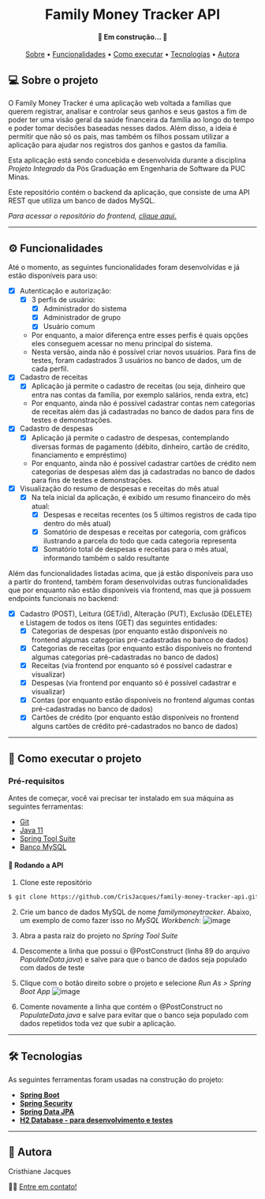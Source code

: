 <h1 align="center">Family Money Tracker API </h1>

<h4 align="center"> 
	🚧  Em construção... 🚧
</h4>

<p align="center">
 <a href="#-sobre-o-projeto">Sobre</a> •
 <a href="#-funcionalidades">Funcionalidades</a> •
 <a href="#-como-executar-o-projeto">Como executar</a> • 
 <a href="#-tecnologias">Tecnologias</a> • 
 <a href="#-autora">Autora</a>
</p>


## 💻 Sobre o projeto

O Family Money Tracker é uma aplicação web voltada a familias que querem registrar, analisar e controlar seus ganhos e seus gastos a fim de poder ter uma visão geral da saúde financeira da família ao longo do tempo e poder tomar decisões baseadas nesses dados. Além disso, a ideia é permitir que não só os pais, mas também os filhos possam utilizar a aplicação para ajudar nos registros dos ganhos e gastos da família.

Esta aplicação está sendo concebida e desenvolvida durante a disciplina *Projeto Integrado* da Pós Graduação em Engenharia de Software da PUC Minas.

Este repositório contém o backend da aplicação, que consiste de uma API REST que utiliza um banco de dados MySQL. 

*Para acessar o repositório do frontend, [clique aqui.](https://github.com/CrisJacques/family-money-tracker)*

---

## ⚙️ Funcionalidades

Até o momento, as seguintes funcionalidades foram desenvolvidas e já estão disponíveis para uso:
- [x] Autenticação e autorização:
  - [x] 3 perfis de usuário:
    - [x] Administrador do sistema
    - [x] Administrador de grupo
    - [x] Usuário comum
  - Por enquanto, a maior diferença entre esses perfis é quais opções eles conseguem acessar no menu principal do sistema.
  - Nesta versão, ainda não é possível criar novos usuários. Para fins de testes, foram cadastrados 3 usuários no banco de dados, um de cada perfil.
- [x] Cadastro de receitas
  - [x] Aplicação já permite o cadastro de receitas (ou seja, dinheiro que entra nas contas da família, por exemplo salários, renda extra, etc)
  - Por enquanto, ainda não é possível cadastrar contas nem categorias de receitas além das já cadastradas no banco de dados para fins de testes e demonstrações.
- [x] Cadastro de despesas
  - [x] Aplicação já permite o cadastro de despesas, contemplando diversas formas de pagamento (débito, dinheiro, cartão de crédito, financiamento e empréstimo)
  - Por enquanto, ainda não é possível cadastrar cartões de crédito nem categorias de despesas além das já cadastradas no banco de dados para fins de testes e demonstrações.
- [x] Visualização do resumo de despesas e receitas do mês atual 
    - [x] Na tela inicial da aplicação, é exibido um resumo financeiro do mês atual:
      - [x] Despesas e receitas recentes (os 5 últimos registros de cada tipo dentro do mês atual)
      - [x] Somatório de despesas e receitas por categoria, com gráficos ilustrando a parcela do todo que cada categoria representa
      - [x] Somatório total de despesas e receitas para o mês atual, informando também o saldo resultante

Além das funcionalidades listadas acima, que já estão disponíveis para uso a partir do frontend, também foram desenvolvidas outras funcionalidades que por enquanto não estão disponíveis via frontend, mas que já possuem endpoints funcionais no backend:
- [x] Cadastro (POST), Leitura (GET/id), Alteração (PUT), Exclusão (DELETE) e Listagem de todos os itens (GET) das seguintes entidades:
  - [x] Categorias de despesas (por enquanto estão disponíveis no frontend algumas categorias pré-cadastradas no banco de dados)
  - [x] Categorias de receitas (por enquanto estão disponíveis no frontend algumas categorias pré-cadastradas no banco de dados)
  - [x] Receitas (via frontend por enquanto só é possível cadastrar e visualizar)
  - [x] Despesas (via frontend por enquanto só é possível cadastrar e visualizar)
  - [x] Contas (por enquanto estão disponíveis no frontend algumas contas pré-cadastradas no banco de dados)
  - [x] Cartões de crédito (por enquanto estão disponíveis no frontend alguns cartões de crédito pré-cadastrados no banco de dados)

---

## 🚀 Como executar o projeto

### Pré-requisitos

Antes de começar, você vai precisar ter instalado em sua máquina as seguintes ferramentas:
- [Git](https://git-scm.com)
- [Java 11](https://www.oracle.com/java/technologies/downloads/#java11)
- [Spring Tool Suite](https://spring.io/tools)
- [Banco MySQL](https://dev.mysql.com/downloads/mysql/)

#### 🎲 Rodando a API

1. Clone este repositório
```bash
$ git clone https://github.com/CrisJacques/family-money-tracker-api.git

```
2. Crie um banco de dados MySQL de nome *familymoneytracker*. Abaixo, um exemplo de como fazer isso no *MySQL Workbench*:
![image](https://user-images.githubusercontent.com/66973973/168701525-489499c2-1254-4e5e-892e-b3a741f19901.png)

3. Abra a pasta raiz do projeto no *Spring Tool Suite*
4. Descomente a linha que possui o @PostConstruct (linha 89 do arquivo *PopulateData.java*) e salve para que o banco de dados seja populado com dados de teste
5. Clique com o botão direito sobre o projeto e selecione *Run As > Spring Boot App*
![image](https://user-images.githubusercontent.com/66973973/168493988-0ad4eb91-0432-4b5b-8891-5ec0caa01440.png)
6. Comente novamente a linha que contém o @PostConstruct no *PopulateData.java* e salve para evitar que o banco seja populado com dados repetidos toda vez que subir a aplicação.

---

## 🛠 Tecnologias

As seguintes ferramentas foram usadas na construção do projeto:

-   **[Spring Boot](https://spring.io/projects/spring-boot)**
-   **[Spring Security](https://spring.io/projects/spring-security)**
-   **[Spring Data JPA](https://spring.io/projects/spring-data-jpa)**
-   **[H2 Database - para desenvolvimento e testes](https://www.h2database.com/html/main.html)** 

---

## 🦸 Autora

Cristhiane Jacques

👋🏽 [Entre em contato!](https://www.linkedin.com/in/cristhiane-jacques/)

